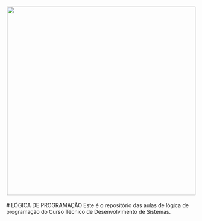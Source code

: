 <h4 align="center">
<img src="https://encrypted-tbn0.gstatic.com/images?q=tbn:ANd9GcTjhFJnJJF6UxyQDQX2jv3ihsaV3sW74jhMlZju-toZzQ&s" width="500">
</h4>
# LÓGICA DE PROGRAMAÇÃO
Este é o repositório das aulas de lógica de programação do Curso Técnico de Desenvolvimento de Sistemas.


